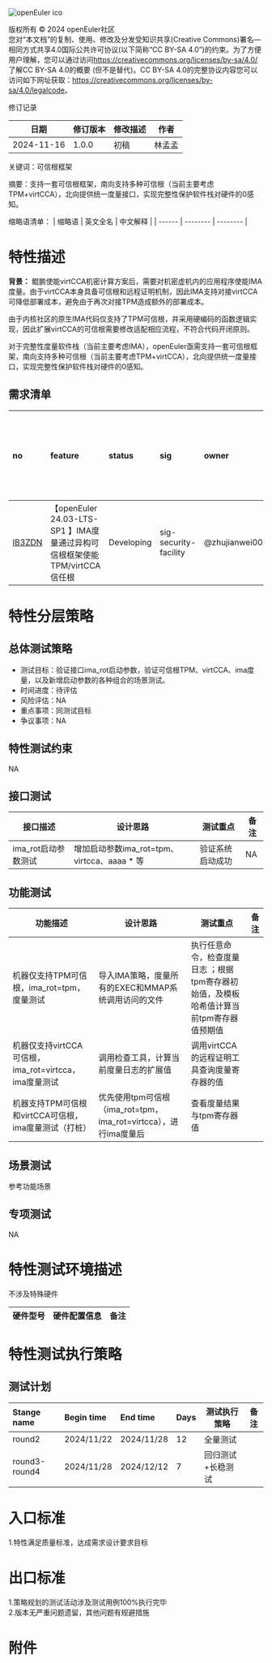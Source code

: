 ![openEuler ico](../../images/openEuler.png)

版权所有 © 2024 openEuler社区  
您对“本文档”的复制、使用、修改及分发受知识共享(Creative Commons)署名—相同方式共享4.0国际公共许可协议(以下简称“CC BY-SA
4.0”)的约束。为了方便用户理解，您可以通过访问<https://creativecommons.org/licenses/by-sa/4.0/>了解CC BY-SA 4.0的概要 (但不是替代)。CC BY-SA
4.0的完整协议内容您可以访问如下网址获取：<https://creativecommons.org/licenses/by-sa/4.0/legalcode>。

 修订记录

| 日期 | 修订版本     | 修改描述  | 作者 |
| ---- | ----------- | -------- | ---- |
| 2024-11-16 |  1.0.0    |  初稿     | 林孟孟 |

关键词：可信根框架 

摘要：支持一套可信根框架，南向支持多种可信根（当前主要考虑TPM+virtCCA），北向提供统一度量接口，实现完整性保护软件栈对硬件的0感知。

缩略语清单：
| 缩略语 | 英文全名 | 中文解释 |
| ------ | -------- | -------- |

# 特性描述
<!-- 主要介绍特性实现的背景、功能以及作用 -->

**背景：**
鲲鹏使能virtCCA机密计算方案后，需要对机密虚机内的应用程序使能IMA度量。由于virtCCA本身具备可信根和远程证明机制，因此IMA支持对接virtCCA可降低部署成本，避免由于再次对接TPM造成额外的部署成本。

由于内核社区的原生IMA代码仅支持了TPM可信根，并采用硬编码的函数逻辑实现，因此扩展virtCCA的可信根需要修改适配相应流程，不符合代码开闭原则。

对于完整性度量软件栈（当前主要考虑IMA），openEuler亟需支持一套可信根框架，南向支持多种可信根（当前主要考虑TPM+virtCCA），北向提供统一度量接口，实现完整性保护软件栈对硬件的0感知。

## 需求清单
|no|feature|status|sig|owner|发布方式|涉及软件包列表|
|:----|:---|:---|:--|:----|:----|:----|
|[IB3ZDN](https://gitee.com/openeuler/release-management/issues/IB3ZDN?from=project-issue)| 【openEuler 24.03-LTS-SP1 】IMA度量通过异构可信根框架使能TPM/virtCCA信任根 | Developing | sig-security-facility | 	@zhujianwei001 | ISO  | IMA |



# 特性分层策略
## 总体测试策略
<!-- 主要描述特性的整体测试策略，主要开展哪些测试(接口/功能/场景/专项) -->

- 测试目标：验证接口ima_rot启动参数，验证可信根TPM、virtCCA、ima度量，以及新增启动参数的各种组合的场景测试。
- 时间进度：待评估
- 风险评估：NA
- 重点事项：同测试目标
- 争议事项：NA

## 特性测试约束
<!-- 主要描述特性测试的约束条件 -->

NA

## 接口测试
<!-- 主要描述接口级测试策略及测试设计思路 -->

| 接口描述 | 设计思路 | 测试重点 | 备注 |
| ------- | ------- | ------- | ---- |
| ima_rot启动参数测试 | 增加启动参数ima_rot=tpm、virtcca、aaaa * 等   | 验证系统启动成功 | NA  |

## 功能测试
<!-- 主要描述特性提供的功能的测试策略及测试思路 -->

| 功能描述 | 设计思路 | 测试重点 | 备注 |
| ------- | ------- | ------- | ---- |
| 机器仅支持TPM可信根，ima_rot=tpm，度量测试 | 导入IMA策略，度量所有的EXEC和MMAP系统调用访问的文件  |   执行任意命令，检查度量日志 ；根据tpm寄存器初始值，及模板哈希值计算当前tpm寄存器值预期值  |      |
| 机器仅支持virtCCA可信根，ima_rot=virtcca，ima度量测试 |  调用检查工具，计算当前度量日志的扩展值|   调用virtCCA的远程证明工具查询度量寄存器的值   | |
| 机器支持TPM可信根和virtCCA可信根，ima度量测试（打桩） | 优先使用tpm可信根（ima_rot=tpm，ima_rot=virtcca），进行ima度量后  |   查看度量结果与tpm寄存器值   |   |


## 场景测试
<!-- 主要描述对特性使用的主要场景的测试策略及测试思路 -->

参考功能场景

## 专项测试
<!-- 主要描述其他专项测试,如安全测试 稳定性测试 性能测试 兼容性测试等 -->

NA

# 特性测试环境描述
<!-- 主要描述执行测试的硬件信息 -->
不涉及特殊硬件

| 硬件型号 | 硬件配置信息 | 备注 |
| -------- | ------------ | ---- |

# 特性测试执行策略

## 测试计划
<!-- 测试执行策略主要描述该轮次执行的分层策略中的测试项 -->

| Stange name   | Begin time | End time   | Days | 测试执行策略                   | 备注   |
| :------------ | :--------- | :--------- | ---- | ----------------------------- | ------ |
|     round2       |  2024/11/22        |2024/11/28       |     12|                    全量测试           |        |
|     round3-round4         |   2024/11/28         |  2024/12/12         |7      |   回归测试+长稳测试                            |        |

# 入口标准  
1.特性满足质量标准，达成需求设计要求目标

# 出口标准  
1.策略规划的测试活动涉及测试用例100%执行完毕  
2.版本无严重问题遗留，其他问题有规避措施

# 附件

